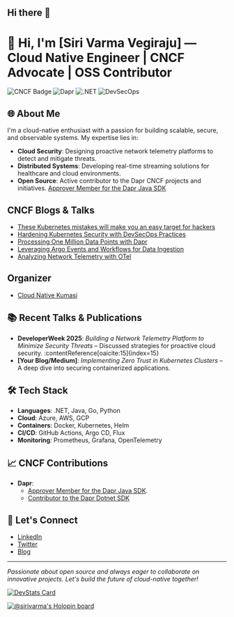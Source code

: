 ## Hi there 👋

# 👋 Hi, I'm [Siri Varma Vegiraju] — Cloud Native Engineer | CNCF Advocate | OSS Contributor

![CNCF Badge](https://img.shields.io/badge/CNCF-Contributor-blue)
![Dapr](https://img.shields.io/badge/Dapr-Dev-blue)
![.NET](https://img.shields.io/badge/.NET-Developer-blue)
![DevSecOps](https://img.shields.io/badge/DevSecOps-Enabled-green)

## 🌐 About Me

I'm a cloud-native enthusiast with a passion for building scalable, secure, and observable systems. My expertise lies in:

- **Cloud Security**: Designing proactive network telemetry platforms to detect and mitigate threats.
- **Distributed Systems**: Developing real-time streaming solutions for healthcare and cloud environments.
- **Open Source**: Active contributor to the Dapr CNCF projects and initiatives. [Approver Member for the Dapr Java SDK](https://github.com/dapr/community/blob/master/community-membership.md)

## CNCF Blogs & Talks

- [These Kubernetes mistakes will make you an easy target for hackers](https://www.cncf.io/blog/2025/04/22/these-kubernetes-mistakes-will-make-you-an-easy-target-for-hackers)
- [Hardening Kubernetes Security with DevSecOps Practices](https://cloudnativenow.com/topics/cloudnativedevelopment/kubernetes/hardening-kubernetes-security-with-devsecops-practices/)
- [Processing One Million Data Points with Dapr](https://www.youtube.com/watch?v=npADn-TcBTY)
- [Leveraging Argo Events and Workflows for Data Ingestion](https://www.youtube.com/watch?v=16Hq_nuCNZA)
- [Analyzing Network Telemetry with OTel](https://sirivarma.hashnode.dev/developer-week-conf-analyzing-network-telemetry-from-otel)

## Organizer

- [Cloud Native Kumasi](https://community.cncf.io/cloud-native-kumasi/)

## 📚 Recent Talks & Publications

- **DeveloperWeek 2025**: *Building a Network Telemetry Platform to Minimize Security Threats* – Discussed strategies for proactive cloud security. :contentReference[oaicite:15]{index=15}
- **[Your Blog/Medium]**: *Implementing Zero Trust in Kubernetes Clusters* – A deep dive into securing containerized applications.

## 🛠️ Tech Stack

- **Languages**: .NET, Java, Go, Python
- **Cloud**: Azure, AWS, GCP
- **Containers**: Docker, Kubernetes, Helm
- **CI/CD**: GitHub Actions, Argo CD, Flux
- **Monitoring**: Prometheus, Grafana, OpenTelemetry

## 📈 CNCF Contributions

- **Dapr**:
  - [Approver Member for the Dapr Java SDK](https://github.com/dapr/community/blob/master/community-membership.md).
  - [Contributor to the Dapr Dotnet SDK](https://github.com/dapr/dotnet-sdk)

## 🤝 Let's Connect

- [LinkedIn](https://www.linkedin.com/in/yourprofile)
- [Twitter](https://twitter.com/yourhandle)
- [Blog](https://yourblog.com)

---

*Passionate about open source and always eager to collaborate on innovative projects. Let's build the future of cloud-native together!*

[![DevStats Card](https://devstats.me/?username=siri-varma)](https://github.com/siri-varma/devstats-card)

[![@sirivarma's Holopin board](https://holopin.me/sirivarma)](https://holopin.io/@sirivarma)
